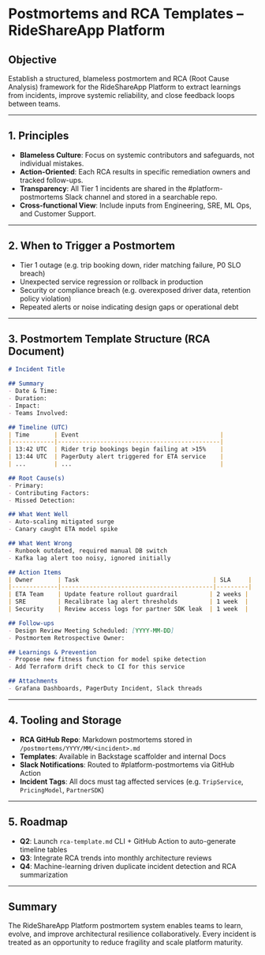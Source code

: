 # Postmortems and RCA Templates – RideShareApp Platform

## Objective
Establish a structured, blameless postmortem and RCA (Root Cause Analysis) framework for the RideShareApp Platform to extract learnings from incidents, improve systemic reliability, and close feedback loops between teams.

---

## 1. Principles
- **Blameless Culture**: Focus on systemic contributors and safeguards, not individual mistakes.
- **Action-Oriented**: Each RCA results in specific remediation owners and tracked follow-ups.
- **Transparency**: All Tier 1 incidents are shared in the #platform-postmortems Slack channel and stored in a searchable repo.
- **Cross-functional View**: Include inputs from Engineering, SRE, ML Ops, and Customer Support.

---

## 2. When to Trigger a Postmortem
- Tier 1 outage (e.g. trip booking down, rider matching failure, P0 SLO breach)
- Unexpected service regression or rollback in production
- Security or compliance breach (e.g. overexposed driver data, retention policy violation)
- Repeated alerts or noise indicating design gaps or operational debt

---

## 3. Postmortem Template Structure (RCA Document)
```markdown
# Incident Title

## Summary
- Date & Time:
- Duration:
- Impact:
- Teams Involved:

## Timeline (UTC)
| Time       | Event                                        |
|------------|----------------------------------------------|
| 13:42 UTC  | Rider trip bookings begin failing at >15%    |
| 13:44 UTC  | PagerDuty alert triggered for ETA service    |
| ...        | ...                                          |

## Root Cause(s)
- Primary:
- Contributing Factors:
- Missed Detection:

## What Went Well
- Auto-scaling mitigated surge
- Canary caught ETA model spike

## What Went Wrong
- Runbook outdated, required manual DB switch
- Kafka lag alert too noisy, ignored initially

## Action Items
| Owner       | Task                                      | SLA     |
|-------------|-------------------------------------------|---------|
| ETA Team    | Update feature rollout guardrail         | 2 weeks |
| SRE         | Recalibrate lag alert thresholds         | 1 week  |
| Security    | Review access logs for partner SDK leak  | 1 week  |

## Follow-ups
- Design Review Meeting Scheduled: [YYYY-MM-DD]
- Postmortem Retrospective Owner:

## Learnings & Prevention
- Propose new fitness function for model spike detection
- Add Terraform drift check to CI for this service

## Attachments
- Grafana Dashboards, PagerDuty Incident, Slack threads
```

---

## 4. Tooling and Storage
- **RCA GitHub Repo**: Markdown postmortems stored in `/postmortems/YYYY/MM/<incident>.md`
- **Templates**: Available in Backstage scaffolder and internal Docs
- **Slack Notifications**: Routed to #platform-postmortems via GitHub Action
- **Incident Tags**: All docs must tag affected services (e.g. `TripService`, `PricingModel`, `PartnerSDK`)

---

## 5. Roadmap
- **Q2**: Launch `rca-template.md` CLI + GitHub Action to auto-generate timeline tables
- **Q3**: Integrate RCA trends into monthly architecture reviews
- **Q4**: Machine-learning driven duplicate incident detection and RCA summarization

---

## Summary
The RideShareApp Platform postmortem system enables teams to learn, evolve, and improve architectural resilience collaboratively. Every incident is treated as an opportunity to reduce fragility and scale platform maturity.
